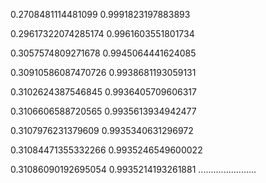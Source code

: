 0.2708481114481099
0.9991823197883893

0.29617322074285174
0.9961603551801734

0.3057574809271678
0.9945064441624085

0.30910586087470726
0.9938681193059131

0.3102624387546845
0.9936405709606317

0.3106606588720565
0.9935613934942477

0.3107976231379609
0.9935340631296972

0.31084471355332266
0.9935246549600022

0.31086090192695054
0.9935214193261881
.......................
